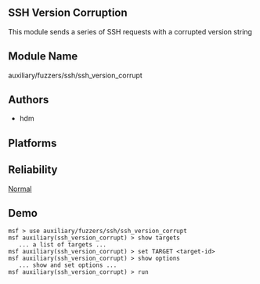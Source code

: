## SSH Version Corruption

This module sends a series of SSH requests with a corrupted 
version string


## Module Name
auxiliary/fuzzers/ssh/ssh_version_corrupt

## Authors
* hdm





## Platforms


## Reliability
[Normal](https://github.com/rapid7/metasploit-framework/wiki/Exploit-Ranking)

## Demo

```
msf > use auxiliary/fuzzers/ssh/ssh_version_corrupt
msf auxiliary(ssh_version_corrupt) > show targets
   ... a list of targets ...
msf auxiliary(ssh_version_corrupt) > set TARGET <target-id>
msf auxiliary(ssh_version_corrupt) > show options
   ... show and set options ...
msf auxiliary(ssh_version_corrupt) > run
```
    
    